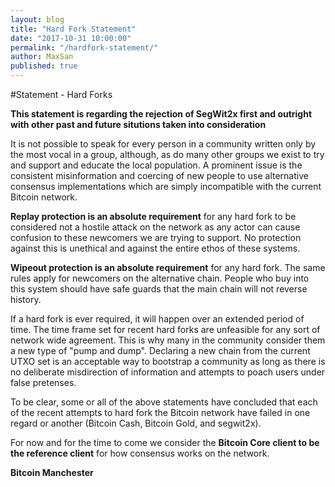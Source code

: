 ```yaml
---
layout: blog
title: "Hard Fork Statement"
date: "2017-10-31 10:00:00"
permalink: "/hardfork-statement/"
author: MaxSan
published: true
---
```


#Statement - Hard Forks

**This statement is regarding the rejection of SegWit2x first and outright with other past and future situtions taken into consideration**

It is not possible to speak for every person in a community written only by the most vocal in a group, although, as do many other groups we exist to try and support and educate the local population. A prominent issue is the consistent misinformation and coercing of new people to use alternative consensus implementations which are simply incompatible with the current Bitcoin network.

**Replay protection is an absolute requirement** for any hard fork to be considered not a hostile attack on the network as any actor can cause confusion to these newcomers we are trying to support. No protection against this is unethical and against the entire ethos of these systems.

**Wipeout protection is an absolute requirement** for any hard fork. The same rules apply for newcomers on the alternative chain. People who buy into this system should have safe guards that the main chain will not reverse history. 

If a hard fork is ever required, it will happen over an extended period of time. The time frame set for recent hard forks are unfeasible for any sort of network wide agreement. This is why many in the community consider them a new type of "pump and dump". Declaring a new chain from the current UTXO set is an acceptable way to bootstrap a community as long as there is no deliberate misdirection of information and attempts to poach users under false pretenses.

To be clear, some or all of the above statements have concluded that each of the recent attempts to hard fork the Bitcoin network have failed in one regard or another (Bitcoin Cash, Bitcoin Gold, and segwit2x). 

For now and for the time to come we consider the **Bitcoin Core client to be the reference client** for how consensus works on the network.

**Bitcoin Manchester**
